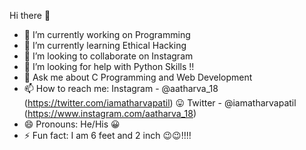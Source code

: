 Hi there 👋

- 🔭 I’m currently working on Programming 
- 🌱 I’m currently learning Ethical Hacking 
- 👯 I’m looking to collaborate on Instagram 
- 🤔 I’m looking for help with Python Skills !!
- 💬 Ask me about C Programming and Web Development 
- 📫 How to reach me: Instagram - @aatharva_18 (https://twitter.com/iamatharvapatil) 😛 Twitter - @iamatharvapatil (https://www.instagram.com/aatharva_18)
- 😄 Pronouns: He/His 😀
- ⚡ Fun fact: I am 6 feet and 2 inch 😉😉!!!!
